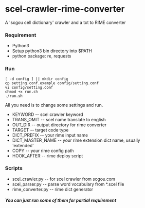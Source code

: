 # scel-crawler-rime-converter
A 'sogou cell dictionary' crawler and a txt to RIME converter

### Requirement
* Python3
* Setup python3 bin directory into $PATH
* python package: re, requests

### Run
```shell
[ -d config ] || mkdir config
cp setting.conf.example config/setting.conf
vi config/setting.conf
chmod +x run.sh
./run.sh
```

All you need is to change some settings and run.
* KEYWORD -- scel crawler keyword
* TRANS_OMIT -- scel name translate to english
* OUT_DIR -- output directory for rime converter
* TARGET -- target code type
* DICT_PREFIX -- your rime input name
* DICT_MASTER_NAME -- your rime extension dict name, usually 'extended'
* COPY -- your rime config path
* HOOK_AFTER -- rime deploy script

### Scripts
* scel_crawler.py -- for scel crawler from sogou.com
* scel_parser.py -- parse word vocabulary from *.scel file
* rime_converter.py -- rime dict generator
##### You can just run some of them for partial requirement


